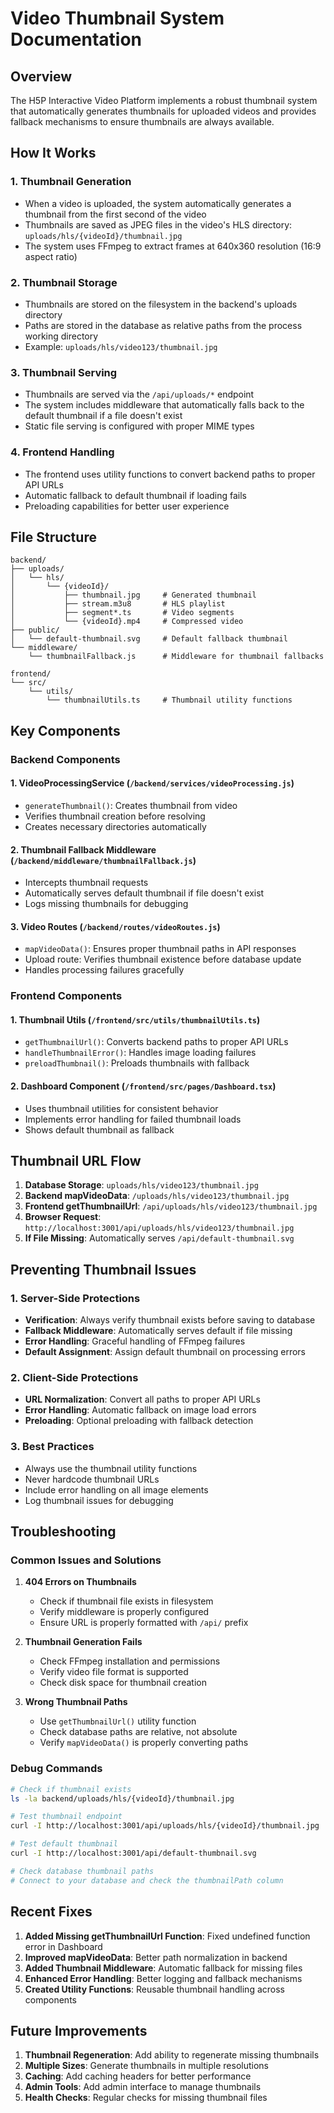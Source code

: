 # Video Thumbnail System Documentation

## Overview

The H5P Interactive Video Platform implements a robust thumbnail system that automatically generates thumbnails for uploaded videos and provides fallback mechanisms to ensure thumbnails are always available.

## How It Works

### 1. Thumbnail Generation
- When a video is uploaded, the system automatically generates a thumbnail from the first second of the video
- Thumbnails are saved as JPEG files in the video's HLS directory: `uploads/hls/{videoId}/thumbnail.jpg`
- The system uses FFmpeg to extract frames at 640x360 resolution (16:9 aspect ratio)

### 2. Thumbnail Storage
- Thumbnails are stored on the filesystem in the backend's uploads directory
- Paths are stored in the database as relative paths from the process working directory
- Example: `uploads/hls/video123/thumbnail.jpg`

### 3. Thumbnail Serving
- Thumbnails are served via the `/api/uploads/*` endpoint
- The system includes middleware that automatically falls back to the default thumbnail if a file doesn't exist
- Static file serving is configured with proper MIME types

### 4. Frontend Handling
- The frontend uses utility functions to convert backend paths to proper API URLs
- Automatic fallback to default thumbnail if loading fails
- Preloading capabilities for better user experience

## File Structure

```
backend/
├── uploads/
│   └── hls/
│       └── {videoId}/
│           ├── thumbnail.jpg     # Generated thumbnail
│           ├── stream.m3u8       # HLS playlist
│           ├── segment*.ts       # Video segments
│           └── {videoId}.mp4     # Compressed video
├── public/
│   └── default-thumbnail.svg     # Default fallback thumbnail
└── middleware/
    └── thumbnailFallback.js      # Middleware for thumbnail fallbacks

frontend/
└── src/
    └── utils/
        └── thumbnailUtils.ts     # Thumbnail utility functions
```

## Key Components

### Backend Components

#### 1. VideoProcessingService (`/backend/services/videoProcessing.js`)
- `generateThumbnail()`: Creates thumbnail from video
- Verifies thumbnail creation before resolving
- Creates necessary directories automatically

#### 2. Thumbnail Fallback Middleware (`/backend/middleware/thumbnailFallback.js`)
- Intercepts thumbnail requests
- Automatically serves default thumbnail if file doesn't exist
- Logs missing thumbnails for debugging

#### 3. Video Routes (`/backend/routes/videoRoutes.js`)
- `mapVideoData()`: Ensures proper thumbnail paths in API responses
- Upload route: Verifies thumbnail existence before database update
- Handles processing failures gracefully

### Frontend Components

#### 1. Thumbnail Utils (`/frontend/src/utils/thumbnailUtils.ts`)
- `getThumbnailUrl()`: Converts backend paths to proper API URLs
- `handleThumbnailError()`: Handles image loading failures
- `preloadThumbnail()`: Preloads thumbnails with fallback

#### 2. Dashboard Component (`/frontend/src/pages/Dashboard.tsx`)
- Uses thumbnail utilities for consistent behavior
- Implements error handling for failed thumbnail loads
- Shows default thumbnail as fallback

## Thumbnail URL Flow

1. **Database Storage**: `uploads/hls/video123/thumbnail.jpg`
2. **Backend mapVideoData**: `/uploads/hls/video123/thumbnail.jpg`
3. **Frontend getThumbnailUrl**: `/api/uploads/hls/video123/thumbnail.jpg`
4. **Browser Request**: `http://localhost:3001/api/uploads/hls/video123/thumbnail.jpg`
5. **If File Missing**: Automatically serves `/api/default-thumbnail.svg`

## Preventing Thumbnail Issues

### 1. Server-Side Protections
- **Verification**: Always verify thumbnail exists before saving to database
- **Fallback Middleware**: Automatically serves default if file missing
- **Error Handling**: Graceful handling of FFmpeg failures
- **Default Assignment**: Assign default thumbnail on processing errors

### 2. Client-Side Protections
- **URL Normalization**: Convert all paths to proper API URLs
- **Error Handling**: Automatic fallback on image load errors
- **Preloading**: Optional preloading with fallback detection

### 3. Best Practices
- Always use the thumbnail utility functions
- Never hardcode thumbnail URLs
- Include error handling on all image elements
- Log thumbnail issues for debugging

## Troubleshooting

### Common Issues and Solutions

1. **404 Errors on Thumbnails**
   - Check if thumbnail file exists in filesystem
   - Verify middleware is properly configured
   - Ensure URL is properly formatted with `/api/` prefix

2. **Thumbnail Generation Fails**
   - Check FFmpeg installation and permissions
   - Verify video file format is supported
   - Check disk space for thumbnail creation

3. **Wrong Thumbnail Paths**
   - Use `getThumbnailUrl()` utility function
   - Check database paths are relative, not absolute
   - Verify `mapVideoData()` is properly converting paths

### Debug Commands

```bash
# Check if thumbnail exists
ls -la backend/uploads/hls/{videoId}/thumbnail.jpg

# Test thumbnail endpoint
curl -I http://localhost:3001/api/uploads/hls/{videoId}/thumbnail.jpg

# Test default thumbnail
curl -I http://localhost:3001/api/default-thumbnail.svg

# Check database thumbnail paths
# Connect to your database and check the thumbnailPath column
```

## Recent Fixes

1. **Added Missing getThumbnailUrl Function**: Fixed undefined function error in Dashboard
2. **Improved mapVideoData**: Better path normalization in backend
3. **Added Thumbnail Middleware**: Automatic fallback for missing files
4. **Enhanced Error Handling**: Better logging and fallback mechanisms
5. **Created Utility Functions**: Reusable thumbnail handling across components

## Future Improvements

1. **Thumbnail Regeneration**: Add ability to regenerate missing thumbnails
2. **Multiple Sizes**: Generate thumbnails in multiple resolutions
3. **Caching**: Add caching headers for better performance
4. **Admin Tools**: Add admin interface to manage thumbnails
5. **Health Checks**: Regular checks for missing thumbnail files
